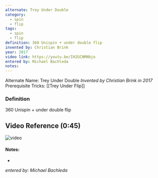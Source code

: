 ```yaml
---
alternate: Trey Under Double
category:
  - spin
  - flip
tags:
  - spin
  - flip
definition: 360 Unispin + under double flip
invented by: Christian Brink
year: 2017
video link: https://youtu.be/IH2GCNMNbjo
entered by: Michael Bachleda
notes: 
---
```

Alternate Name: Trey Under Double
*Invented by Christian Brink in 2017*
Prerequisite Tricks: [[Trey Under Flip]]

### Definition
360 Unispin + under double flip

## Video Reference (0:45)
![video](https://youtu.be/IH2GCNMNbjo)

#### Notes:
- 
*entered by: Michael Bachleda*
